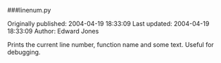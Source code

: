 ###linenum.py

Originally published: 2004-04-19 18:33:09
Last updated: 2004-04-19 18:33:09
Author: Edward Jones

Prints the current line number, function name and some text. Useful for debugging.
